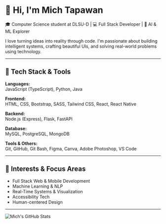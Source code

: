 # 👋 Hi, I'm Mich Tapawan

🎓 Computer Science student at DLSU-D | 💻 Full Stack Developer | 🤖 AI & ML Explorer  

I love turning ideas into reality through code. I'm passionate about building intelligent systems, crafting beautiful UIs, and solving real-world problems using technology.

---

## 🚀 Tech Stack & Tools

**Languages:**  
JavaScript (TypeScript), Python, Java

**Frontend:**  
HTML, CSS, Bootstrap, SASS, Tailwind CSS, React, React Native

**Backend:**  
Node.js (Express), Flask, FastAPI

**Database:**  
MySQL, PostgreSQL, MongoDB

**Tools & Others:**  
Git, GitHub, Git Bash, Figma, Canva, Adobe Photoshop, VS Code

---

## 🧠 Interests & Focus Areas

- Full Stack Web & Mobile Development  
- Machine Learning & NLP  
- Real-Time Systems & Visualization  
- Accessibility Tech  
- Human-centered Design

---


![Mich's GitHub Stats](https://github-readme-stats.vercel.app/api?username=mich-tapawan&show_icons=true&theme=radical)

